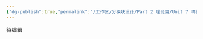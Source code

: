 ```yaml
---
{"dg-publish":true,"permalink":"/工作区/分模块设计/Part 2 理论篇/Unit 7 精神维度的精力教练/","dgPassFrontmatter":true,"noteIcon":"","created":"","updated":""}
---
```


待编辑